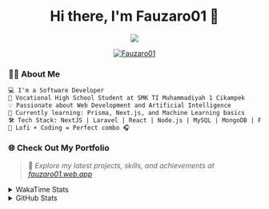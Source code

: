 <h1 align="center">Hi there, I'm Fauzaro01 👋</h1>

<p align="center">
  <img src="https://readme-typing-svg.herokuapp.com?font=Fira+Code&size=22&pause=1000&center=true&vCenter=true&width=460&lines=Full+Stack+Web+Developer;Self-Taught+Programmer;Always+Learning+New+Things;Love+to+Build+Cool+Stuff+😎" />
</p>

<p align="center">
  <a href="https://github.com/Fauzaro01">
    <img src="https://komarev.com/ghpvc/?username=Fauzaro01&label=Profile+views&color=blue&style=flat" alt="Fauzaro01" />
  </a>
</p>

### 👨‍💻 About Me

```txt
💻 I'm a Software Developer
🏫 Vocational High School Student at SMK TI Muhammadiyah 1 Cikampek
💡 Passionate about Web Development and Artificial Intelligence
🌱 Currently learning: Prisma, Next.js, and Machine Learning basics
🛠️ Tech Stack: NextJS | Laravel | React | Node.js | MySQL | MongoDB | PrismaJS
🎵 Lofi + Coding = Perfect combo 🎧
```


### 🌐 Check Out My Portfolio

> 📎 *Explore my latest projects, skills, and achievements at [fauzaro01.web.app](https://fauzaro01.web.app)*


<details>
  <summary>
     WakaTime Stats
  </summary>
  <br>
  
  <!--START_SECTION:waka-->

```txt
From: 10 September 2021 - To: 01 June 2025

Total Time: 866 hrs 34 mins

JavaScript          269 hrs 53 mins ███████▓░░░░░░░░░░░░░░░░░   31.14 %
PHP                 176 hrs 44 mins █████░░░░░░░░░░░░░░░░░░░░   20.39 %
HTML                104 hrs 43 mins ███░░░░░░░░░░░░░░░░░░░░░░   12.08 %
Blade Template      84 hrs 49 mins  ██▒░░░░░░░░░░░░░░░░░░░░░░   09.79 %
EJS                 56 hrs 49 mins  █▓░░░░░░░░░░░░░░░░░░░░░░░   06.56 %
Java                41 hrs 50 mins  █▒░░░░░░░░░░░░░░░░░░░░░░░   04.83 %
CSS                 34 hrs 24 mins  █░░░░░░░░░░░░░░░░░░░░░░░░   03.97 %
JSON                31 hrs 19 mins  █░░░░░░░░░░░░░░░░░░░░░░░░   03.62 %
Python              13 hrs 52 mins  ▒░░░░░░░░░░░░░░░░░░░░░░░░   01.60 %
Other               6 hrs 35 mins   ▒░░░░░░░░░░░░░░░░░░░░░░░░   00.76 %
```

<!--END_SECTION:waka-->
</details>
<details>
  <summary>
    GitHub Stats
  </summary>
  <br>
  <div align="center">
    <img src="https://github-readme-stats.vercel.app/api?username=Fauzaro01&show_icons=true&theme=algolia" alt="Fauzaro01's GitHub Stats" style="margin: 20px;" />
    <img src="https://github-readme-streak-stats.herokuapp.com/?user=Fauzaro01&theme=algolia" alt="Fauzaro01's GitHub Streak" style="margin: 20px;" />
  </div>

  <div align="center">
    <img src="https://github-readme-stats.vercel.app/api?username=Fauzaro01&show_icons=true&locale=en&count_private=true&hide_rank=true&custom_title=My%20GitHub%20Stats&disable_animations=true&theme=algolia" alt="Fauzaro01's Stars" style="margin: 20px;" />
    <img src="https://github-readme-stats.vercel.app/api/top-langs/?username=Fauzaro01&langs_count=8&theme=algolia&layout=compact" alt="Top Languages" style="margin: 20px;" />
  </div>
</details>
